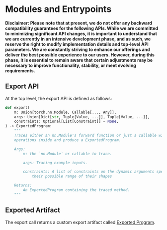 # Modules and Entrypoints

<b> Disclaimer: Please note that at present, we do not offer any backward
compatibility guarantees for the following APIs. While we are committed to
minimizing significant API changes, it is important to understand that we are
currently in an intensive development phase, and as such, we reserve the right
to modify implementation details and top-level API parameters.  We are
constantly striving to enhance our offerings and deliver the best possible
experience to our users. However, during this phase, it is essential to remain
aware that certain adjustments may be necessary to improve functionality,
stability, or meet evolving requirements. </b>

## Export API

At the top level, the export API is defined as follows:

```python
def export(
    m: Union[torch.nn.Module, Callable[..., Any]],
    args: Union[Dict[str, Tuple[Value, ...]], Tuple[Value, ...]],
    constraints: Optional[List[Constraint]] = None,
) -> ExportedProgram:
    """
    Traces either an nn.Module's forward function or just a callable with PyTorch
    operations inside and produce a ExportedProgram.

    Args:
        m: the `nn.Module` or callable to trace.

        args: Tracing example inputs.

        constraints: A list of constraints on the dynamic arguments specifying
            their possible range of their shapes

    Returns:
        An ExportedProgram containing the traced method.
    """
```

## Exported Artifact
The export call returns a custom export artifact called [Exported
Program](../ir_spec/00_exir.md#exportedprogram).

